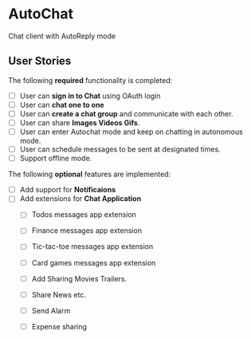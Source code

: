 # AutoChat
Chat client with AutoReply mode

## User Stories

The following **required** functionality is completed:

* [ ]   User can **sign in to Chat** using OAuth login
* [ ]   User can **chat one to one**
* [ ]   User can **create a chat group** and communicate with each other.
* [ ]   User can share **Images Videos Gifs**.
* [ ]   User can enter Autochat mode and keep on chatting in autonomous mode.
* [ ]   User can schedule messages to be sent at designated times.
* [ ]   Support offline mode.

The following **optional** features are implemented:

* [ ] Add support for **Notificaions**
* [ ] Add extensions for **Chat Application**
    * [ ] Todos messages app extension
    * [ ] Finance messages app extension
    * [ ] Tic-tac-toe messages app extension
    * [ ] Card games messages app extension
    * [ ] Add Sharing Movies Trailers.
    * [ ] Share News etc.
    * [ ] Send Alarm
    * [ ] Expense sharing



